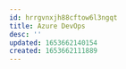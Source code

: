 ```yaml
---
id: hrrgvnxjh88cftow6l3ngqt
title: Azure DevOps
desc: ''
updated: 1653662140154
created: 1653662111889
---
```


